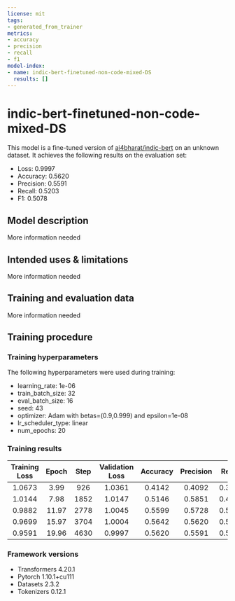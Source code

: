 ```yaml
---
license: mit
tags:
- generated_from_trainer
metrics:
- accuracy
- precision
- recall
- f1
model-index:
- name: indic-bert-finetuned-non-code-mixed-DS
  results: []
---
```


<!-- This model card has been generated automatically according to the information the Trainer had access to. You
should probably proofread and complete it, then remove this comment. -->

# indic-bert-finetuned-non-code-mixed-DS

This model is a fine-tuned version of [ai4bharat/indic-bert](https://huggingface.co/ai4bharat/indic-bert) on an unknown dataset.
It achieves the following results on the evaluation set:
- Loss: 0.9997
- Accuracy: 0.5620
- Precision: 0.5591
- Recall: 0.5203
- F1: 0.5078

## Model description

More information needed

## Intended uses & limitations

More information needed

## Training and evaluation data

More information needed

## Training procedure

### Training hyperparameters

The following hyperparameters were used during training:
- learning_rate: 1e-06
- train_batch_size: 32
- eval_batch_size: 16
- seed: 43
- optimizer: Adam with betas=(0.9,0.999) and epsilon=1e-08
- lr_scheduler_type: linear
- num_epochs: 20

### Training results

| Training Loss | Epoch | Step | Validation Loss | Accuracy | Precision | Recall | F1     |
|:-------------:|:-----:|:----:|:---------------:|:--------:|:---------:|:------:|:------:|
| 1.0673        | 3.99  | 926  | 1.0361          | 0.4142   | 0.4092    | 0.3851 | 0.2750 |
| 1.0144        | 7.98  | 1852 | 1.0147          | 0.5146   | 0.5851    | 0.4714 | 0.4184 |
| 0.9882        | 11.97 | 2778 | 1.0045          | 0.5599   | 0.5728    | 0.5191 | 0.5047 |
| 0.9699        | 15.97 | 3704 | 1.0004          | 0.5642   | 0.5620    | 0.5264 | 0.5193 |
| 0.9591        | 19.96 | 4630 | 0.9997          | 0.5620   | 0.5591    | 0.5203 | 0.5078 |


### Framework versions

- Transformers 4.20.1
- Pytorch 1.10.1+cu111
- Datasets 2.3.2
- Tokenizers 0.12.1
